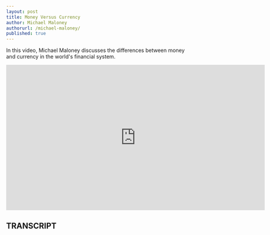 ```yaml
---
layout: post
title: Money Versus Currency
author: Michael Maloney
authorurl: /michael-maloney/
published: true
---
```


<p>In this video, Michael Maloney discusses the differences between money and currency in the world's financial system.
<p><center><iframe width="700" height="394" src="https://www.youtube.com/embed/DyV0OfU3-FU?rel=0" frameborder="0" allowfullscreen></iframe></center>
<p><h2>TRANSCRIPT</h2>
